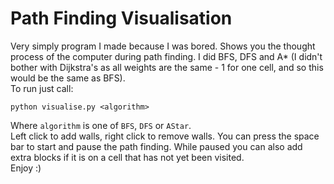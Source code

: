 # Path Finding Visualisation
Very simply program I made because I was bored. Shows you the thought process of the computer during path finding. I did BFS, DFS and A* (I didn't bother with Dijkstra's as all weights are the same - 1 for one cell, and so this would be the same as BFS). <br>
To run just call:
```
python visualise.py <algorithm>
```
Where `algorithm` is one of `BFS`, `DFS` or `AStar`. <br>
Left click to add walls, right click to remove walls. You can press the space bar to start and pause the path finding. While paused you can also add extra blocks if it is on a cell that has not yet been visited. <br>
Enjoy :)